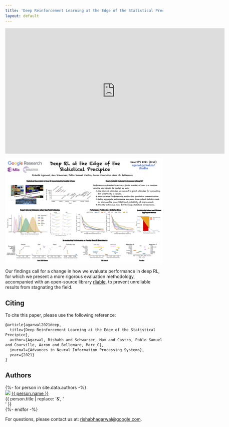 ```yaml
---
title: 'Deep Reinforcement Learning at the Edge of the Statistical Precipice'
layout: default
---
```


<p align="center">
<iframe align="center" width="700" height="400" src="https://www.youtube.com/embed/XSY9JwqD-bw" title="YouTube video player" frameborder="0" allow="accelerometer; autoplay; clipboard-write; encrypted-media; gyroscope; picture-in-picture" allowfullscreen></iframe>
</p>

<p></p>

<p class="cover" align="center"> <img src="assets/poster.png" /> </p>

Our findings call for a change in how we evaluate performance in deep RL, for which we present a more rigorous evaluation methodology, accompanied with an open-source library <a href="https://github.com/google-research/rliable">rliable</a>, to prevent unreliable results from stagnating the field.

Citing
------
To cite this paper, please use the following reference:

    @article{agarwal2021deep,
      title={Deep Reinforcement Learning at the Edge of the Statistical Precipice},
      author={Agarwal, Rishabh and Schwarzer, Max and Castro, Pablo Samuel and Courville, Aaron and Bellemare, Marc G},
      journal={Advances in Neural Information Processing Systems},
      year={2021}
    }


## Authors

<div style="text-align: left;">
{%- for person in site.data.authors -%}
<div class="person">
  <img src="{{ person.image }}" />
  <a href="{{ person.url | relative_url }}">{{ person.name }}</a><br>
  <span>{{ person.title | replace: '&', '<br>' }}</span>
  <!--span>({{ person.topics }})</span-->
</div>
{%- endfor -%}
</div>


<p style="text-align: left">
For questions, please contact us at:
<a href="mailto:rishabhagarwal@google.com">rishabhagarwal@google.com</a>.
</p>
